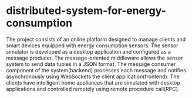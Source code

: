 # distributed-system-for-energy-consumption

  The project consists of an online platform designed to manage clients and smart devices equipped with energy consumption sensors. 
  The sensor simulator is developed as a desktop application and configured as a message producer. The message-oriented middleware 
allows the sensor system to send data tuples in a JSON format. The message consumer component of the system(backend) processes 
each message and notifies asynchronously using WebSockets the client application(frontend). 
  The clients have intelligent home appliances that are simulated with desktop applications and controlled remotely using remote 
procedure call(RPC).
